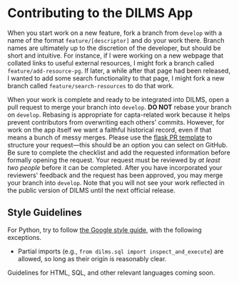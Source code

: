 # Contributing to the DILMS App

When you start work on a new feature, fork a branch from `develop` with a name of the format `feature/[descriptor]` and do your work there.
Branch names are ultimately up to the discretion of the developer, but should be short and intuitive.
For instance, if I were working on a new webpage that collated links to useful external resources, I might fork a branch called `feature/add-resource-pg`.
If later, a while after that page had been released, I wanted to add some search functionality to that page, I might fork a new branch called `feature/search-resources` to do that work.

When your work is complete and ready to be integrated into DILMS, open a pull request to merge your branch into `develop`.
**DO NOT** rebase your branch on `develop`.
Rebasing is appropriate for capta-related work because it helps prevent contributors from overwriting each others' commits.
However, for work on the app itself we want a faithful historical record, even if that means a bunch of messy merges.
Please use the [flask PR template](../.github/PULL_REQUEST_TEMPLATE/flask_template.md) to structure your request&mdash;this should be an option you can select on GitHub.
Be sure to complete the checklist and add the requested information before formally opening the request.
Your request must be reviewed by *at least two people* before it can be completed.
After you have incorporated your reviewers' feedback and the request has been approved, you may merge your branch into `develop`.
Note that you will not see your work reflected in the public version of DILMS until the next official release.

## Style Guidelines
For Python, try to follow [the Google style guide](https://google.github.io/styleguide/pyguide.html), with the following exceptions.
- Partial imports (e.g., `from dilms.sql import inspect_and_execute`) are allowed, so long as their origin is reasonably clear.

Guidelines for HTML, SQL, and other relevant languages coming soon.
 